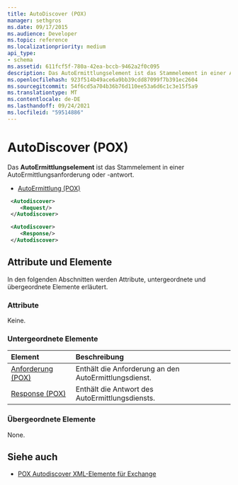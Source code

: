 ```yaml
---
title: AutoDiscover (POX)
manager: sethgros
ms.date: 09/17/2015
ms.audience: Developer
ms.topic: reference
ms.localizationpriority: medium
api_type:
- schema
ms.assetid: 611fcf5f-780a-42ea-bccb-9462a2f0c095
description: Das AutoErmittlungselement ist das Stammelement in einer AutoErmittlungsanforderung oder -antwort.
ms.openlocfilehash: 923f514b49ace6a9bb39cdd87099f7b391ec2604
ms.sourcegitcommit: 54f6cd5a704b36b76d110ee53a6d6c1c3e15f5a9
ms.translationtype: MT
ms.contentlocale: de-DE
ms.lasthandoff: 09/24/2021
ms.locfileid: "59514886"
---
```

# <a name="autodiscover-pox"></a>AutoDiscover (POX)

Das **AutoErmittlungselement** ist das Stammelement in einer AutoErmittlungsanforderung oder -antwort. 
  
- [AutoErmittlung (POX)](autodiscover-pox.md)
  
```xml
 <Autodiscover>
    <Request/>
 </Autodiscover>
```

```xml
 <Autodiscover> 
    <Response/> 
 </Autodiscover>
```

## <a name="attributes-and-elements"></a>Attribute und Elemente

In den folgenden Abschnitten werden Attribute, untergeordnete und übergeordnete Elemente erläutert.
  
### <a name="attributes"></a>Attribute

Keine.
  
### <a name="child-elements"></a>Untergeordnete Elemente

|**Element**|**Beschreibung**|
|:-----|:-----|
|[Anforderung (POX)](request-pox.md) <br/> |Enthält die Anforderung an den AutoErmittlungsdienst.  <br/> |
|[Response (POX)](response-pox.md) <br/> |Enthält die Antwort des AutoErmittlungsdiensts.  <br/> |
   
### <a name="parent-elements"></a>Übergeordnete Elemente

None.
  
## <a name="see-also"></a>Siehe auch

- [POX Autodiscover XML-Elemente für Exchange](pox-autodiscover-xml-elements-for-exchange.md)

